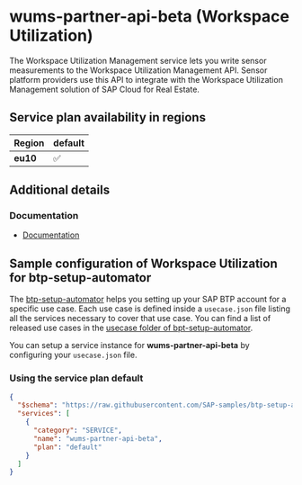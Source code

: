 # wums-partner-api-beta (Workspace Utilization)

The Workspace Utilization Management service lets you write sensor measurements to the Workspace Utilization Management API. Sensor platform providers use this API to integrate with the Workspace Utilization Management solution of SAP Cloud for Real Estate.

## Service plan availability in regions

| Region | default |
|--------|---------|
|  **eu10** | ✅ |

## Additional details
### Documentation

- [Documentation](https://help.sap.com/docs/SAP_CLOUD_FOR_REAL_ESTATE)

## Sample configuration of **Workspace Utilization** for btp-setup-automator

The [btp-setup-automator](https://github.com/SAP-samples/btp-setup-automator) helps you setting up your SAP BTP account for a specific use case. Each use case is defined inside a `usecase.json` file listing all the services necessary to cover that use case. You can find a list of released use cases in the [usecase folder of bpt-setup-automator](https://github.com/SAP-samples/btp-setup-automator/tree/main/usecases).

You can setup a service instance for **wums-partner-api-beta** by configuring your `usecase.json` file.

### Using the service plan **default**

```json
{
  "$schema": "https://raw.githubusercontent.com/SAP-samples/btp-setup-automator/main/libs/btpsa-usecase.json",
  "services": [
    {
      "category": "SERVICE",
      "name": "wums-partner-api-beta",
      "plan": "default"
    }
  ]
}
```
